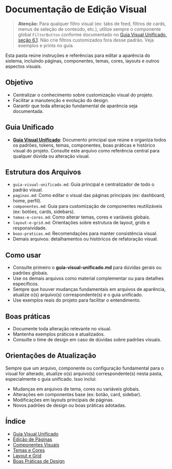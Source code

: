 # Documentação de Edição Visual

> **Atenção:** Para qualquer filtro visual (ex: tabs de feed, filtros de cards, menus de seleção de conteúdo, etc.), utilize sempre o componente global `FilterButton` conforme documentado no [Guia Visual Unificado, seção 6.1](./guia-visual-unificado.md#61-filtros-visuais-filterbutton). Não crie filtros customizados fora desse padrão. Veja exemplos e prints no guia.

Esta pasta reúne instruções e referências para editar a aparência do sistema, incluindo páginas, componentes, temas, cores, layouts e outros aspectos visuais.

## Objetivo
- Centralizar o conhecimento sobre customização visual do projeto.
- Facilitar a manutenção e evolução do design.
- Garantir que toda alteração fundamental de aparência seja documentada.

## Guia Unificado
- **[Guia Visual Unificado](./guia-visual-unificado.md)**: Documento principal que reúne e organiza todos os padrões, tokens, temas, componentes, boas práticas e histórico visual do projeto. Consulte este arquivo como referência central para qualquer dúvida ou alteração visual.

## Estrutura dos Arquivos
- `guia-visual-unificado.md`: Guia principal e centralizador de todo o padrão visual.
- `paginas.md`: Como editar o visual das páginas principais (ex: dashboard, home, perfil).
- `componentes.md`: Guia para customização de componentes reutilizáveis (ex: botões, cards, sidebars).
- `temas-e-cores.md`: Como alterar temas, cores e variáveis globais.
- `layout-e-grid.md`: Orientações sobre estrutura de layout, grids e responsividade.
- `boas-praticas.md`: Recomendações para manter consistência visual.
- Demais arquivos: detalhamentos ou históricos de refatoração visual.

## Como usar
- Consulte primeiro o **guia-visual-unificado.md** para dúvidas gerais ou padrões globais.
- Use os demais arquivos como material complementar ou para detalhes específicos.
- Sempre que houver mudanças fundamentais em arquivos de aparência, atualize o(s) arquivo(s) correspondente(s) e o guia unificado.
- Use exemplos reais do projeto para facilitar o entendimento.

## Boas práticas
- Documente toda alteração relevante no visual.
- Mantenha exemplos práticos e atualizados.
- Consulte o time de design em caso de dúvidas sobre padrões visuais.

## Orientações de Atualização
Sempre que um arquivo, componente ou configuração fundamental para o visual for alterado, atualize o(s) arquivo(s) correspondente(s) nesta pasta, especialmente o guia unificado. Isso inclui:
- Mudanças em arquivos de tema, cores ou variáveis globais.
- Alterações em componentes base (ex: botão, card, sidebar).
- Modificações em layouts principais de páginas.
- Novos padrões de design ou boas práticas adotadas.

## Índice
- [Guia Visual Unificado](./guia-visual-unificado.md)
- [Edição de Páginas](./paginas.md)
- [Componentes Visuais](./componentes.md)
- [Temas e Cores](./temas-e-cores.md)
- [Layout e Grid](./layout-e-grid.md)
- [Boas Práticas de Design](./boas-praticas.md) 